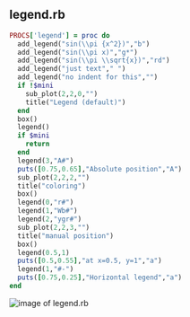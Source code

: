 
## legend.rb

```ruby
PROCS['legend'] = proc do
  add_legend("sin(\\pi {x^2})","b")
  add_legend("sin(\\pi x)","g*")
  add_legend("sin(\\pi \\sqrt{x})","rd")
  add_legend("just text"," ")
  add_legend("no indent for this","")
  if !$mini
    sub_plot(2,2,0,"")
    title("Legend (default)")
  end
  box()
  legend()
  if $mini
    return
  end
  legend(3,"A#")
  puts([0.75,0.65],"Absolute position","A")
  sub_plot(2,2,2,"")
  title("coloring")
  box()
  legend(0,"r#")
  legend(1,"Wb#")
  legend(2,"ygr#")
  sub_plot(2,2,3,"")
  title("manual position")
  box()
  legend(0.5,1)
  puts([0.5,0.55],"at x=0.5, y=1","a")
  legend(1,"#-")
  puts([0.75,0.25],"Horizontal legend","a")
end
```
![image of legend.rb](https://raw.github.com/masa16/ruby-mathgl-sample/master/samples/legend/legend.png)
